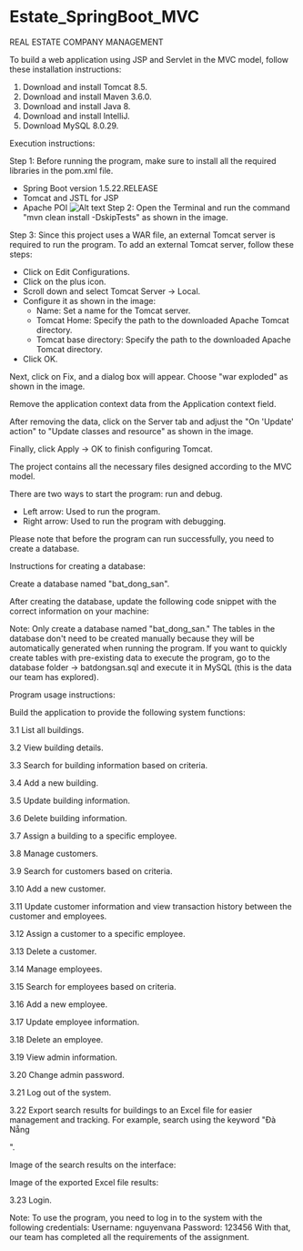# Estate_SpringBoot_MVC

REAL ESTATE COMPANY MANAGEMENT

To build a web application using JSP and Servlet in the MVC model, follow these installation instructions:

1. Download and install Tomcat 8.5.
2. Download and install Maven 3.6.0.
3. Download and install Java 8.
4. Download and install IntelliJ.
5. Download MySQL 8.0.29.

Execution instructions:

Step 1: Before running the program, make sure to install all the required libraries in the pom.xml file.

- Spring Boot version 1.5.22.RELEASE
- Tomcat and JSTL for JSP
- Apache POI
![Alt text](Aspose.Words.5ad7e112-a02c-400c-9614-89c75f420ebc.001-1.jpeg)
Step 2: Open the Terminal and run the command "mvn clean install -DskipTests" as shown in the image.

Step 3: Since this project uses a WAR file, an external Tomcat server is required to run the program. To add an external Tomcat server, follow these steps:

- Click on Edit Configurations.
- Click on the plus icon.
- Scroll down and select Tomcat Server -> Local.
- Configure it as shown in the image:
   - Name: Set a name for the Tomcat server.
   - Tomcat Home: Specify the path to the downloaded Apache Tomcat directory.
   - Tomcat base directory: Specify the path to the downloaded Apache Tomcat directory.
- Click OK.

Next, click on Fix, and a dialog box will appear. Choose "war exploded" as shown in the image.

Remove the application context data from the Application context field.

After removing the data, click on the Server tab and adjust the "On 'Update' action" to "Update classes and resource" as shown in the image.

Finally, click Apply -> OK to finish configuring Tomcat.

The project contains all the necessary files designed according to the MVC model.

There are two ways to start the program: run and debug.

- Left arrow: Used to run the program.
- Right arrow: Used to run the program with debugging.

Please note that before the program can run successfully, you need to create a database.

Instructions for creating a database:

Create a database named "bat_dong_san".

After creating the database, update the following code snippet with the correct information on your machine:

Note:
Only create a database named "bat_dong_san." The tables in the database don't need to be created manually because they will be automatically generated when running the program.
If you want to quickly create tables with pre-existing data to execute the program, go to the database folder -> batdongsan.sql and execute it in MySQL (this is the data our team has explored).

Program usage instructions:

Build the application to provide the following system functions:

3.1 List all buildings.

3.2 View building details.

3.3 Search for building information based on criteria.

3.4 Add a new building.

3.5 Update building information.

3.6 Delete building information.

3.7 Assign a building to a specific employee.

3.8 Manage customers.

3.9 Search for customers based on criteria.

3.10 Add a new customer.

3.11 Update customer information and view transaction history between the customer and employees.

3.12 Assign a customer to a specific employee.

3.13 Delete a customer.

3.14 Manage employees.

3.15 Search for employees based on criteria.

3.16 Add a new employee.

3.17 Update employee information.

3.18 Delete an employee.

3.19 View admin information.

3.20 Change admin password.

3.21 Log out of the system.

3.22 Export search results for buildings to an Excel file for easier management and tracking. For example, search using the keyword "Đà Nẵng

".

Image of the search results on the interface:

Image of the exported Excel file results:

3.23 Login.


Note:
To use the program, you need to log in to the system with the following credentials:
Username: nguyenvana
Password: 123456
With that, our team has completed all the requirements of the assignment.
